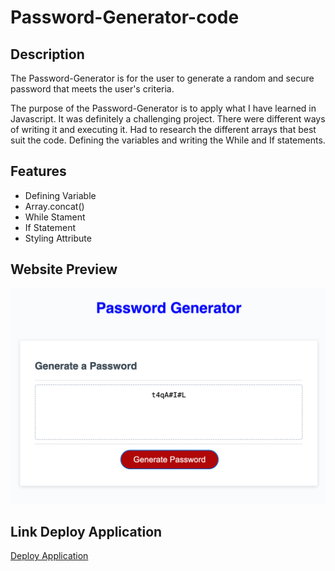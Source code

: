 # Password-Generator-code

## Description

The Password-Generator is for the user to generate a random and secure password that meets the user's criteria.

The purpose of the Password-Generator is to apply what I have learned in Javascript. It was definitely a challenging project. There were different ways of writing it and executing it. Had to research the different arrays that best suit the code. Defining the variables and writing the While and If statements. 

## Features 
* Defining Variable
* Array.concat()
* While Stament
* If Statement
* Styling Attribute

## Website Preview
![image](./Assets/images/Screenshot.png)

## Link Deploy Application

[Deploy Application]()